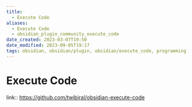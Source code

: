 ```yaml
---
title:
  - Execute Code
aliases:
  - Execute Code
  - obsidian_plugin_community_execute_code
date_created: 2023-03-07T19:50
date_modified: 2023-09-05T19:17
tags: obsidian, obsidian/plugin, obsidian/execute_code, programming
---
```

# Execute Code

link:: <https://github.com/twibiral/obsidian-execute-code>
